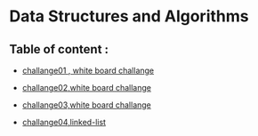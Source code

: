 # Data Structures and Algorithms

## Table of content :
* [challange01 , white board challange](https://github.com/ibrahimalaqoul/data-structures-and-algorithms/blob/main/javascript/arrayReverse/README.md)

* [challange02,white board challange](https://github.com/ibrahimalaqoul/data-structures-and-algorithms/blob/main/javascript/arrayInsertShift/README.md)
* [challange03,white board challange](https://github.com/ibrahimalaqoul/data-structures-and-algorithms/blob/main/javascript/array-binary-search/README.md)
* [challange04,linked-list](https://github.com/ibrahimalaqoul/data-structures-and-algorithms/blob/main/javascript/linked-list/README.md)


